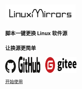 # ![LinuxMirrors](./img/logo.png)

### 脚本一键更换 Linux 软件源
### 让换源更简单

<a href="https://github.com/SuperManito/LinuxMirrors"><img src="./img/icon/github-1.svg" width="34" height="42"></a>
&nbsp;<a href="https://github.com/SuperManito/LinuxMirrors"><img src="./img/icon/github-2.svg" width="70" height="52"></a>
&nbsp;&nbsp;&nbsp;<a href="https://gitee.com/SuperManito/LinuxMirrors"><img src="./img/icon/gitee.svg" width="100" height="50"/></a>

[开始使用](#-适配系统)